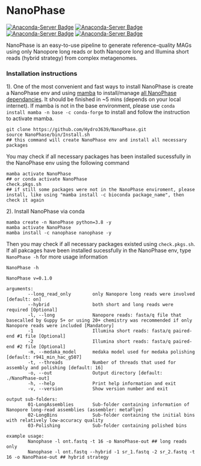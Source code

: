# NanoPhase
[![Anaconda-Server Badge](https://anaconda.org/nanophase/nanophase/badges/platforms.svg)](https://anaconda.org/nanophase/nanophase)
[![Anaconda-Server Badge](https://anaconda.org/nanophase/nanophase/badges/version.svg)](https://anaconda.org/nanophase/nanophase)
[![Anaconda-Server Badge](https://anaconda.org/nanophase/nanophase/badges/downloads.svg)](https://anaconda.org/nanophase/nanophase)
[![Anaconda-Server Badge](https://anaconda.org/nanophase/nanophase/badges/installer/conda.svg)](https://conda.anaconda.org/nanophase)

NanoPhase is an easy-to-use pipeline to generate reference-quality MAGs using only Nanopore long reads or both Nanopore long and Illumina short reads (hybrid strategy) from complex metagenomes.

### Installation instructions
1). One of the most convenient and fast ways to install NanoPhase is create a NanoPhase env and using [mamba](https://github.com/mamba-org/mamba) to install/manage [all NanoPhase dependancies](https://github.com/Hydro3639/NanoPhase/blob/main/dependancy.md). It should be finished in ~5 mins (depends on your local internet).
If mamba is not in the base environment, please use `conda install mamba -n base -c conda-forge` to install and follow the instruction to activate mamba.
```
git clone https://github.com/Hydro3639/NanoPhase.git
source NanoPhase/bin/Install.sh
## this command will create NanoPhase env and install all necessary packages
```
You may check if all necessary packages has been installed sucessfully in the NanoPhase env using the following command
```
mamba activate NanoPhase
## or conda activate NanoPhase
check.pkgs.sh
## if still some packages were not in the NanoPhase enviroment, please install, like using "mamba install -c bioconda package_name", then check it again
```
2). Install NanoPhase via conda
```
mamba create -n NanoPhase python=3.8 -y
mamba activate NanoPhase
mamba install -c nanophase nanophase -y
```
Then you may check if all necessary packages existed using `check.pkgs.sh`.
If all pakcages have been installed sucessfully in the NanoPhase env, type `NanoPhase -h` for more usage information
```
NanoPhase -h

NanoPhase v=0.1.0

arguments:
        --long_read_only        only Nanopore long reads were involved [default: on]
        --hybrid                both short and long reads were required [Optional]
        -l, --long              Nanopore reads: fasta/q file that basecalled by Guppy 5+ or using 20+ chemistry was recommended if only Nanopore reads were included [Mandatory]
        -1                      Illumina short reads: fasta/q paired-end #1 file [Optional]
        -2                      Illumina short reads: fasta/q paired-end #2 file [Optional]
        -m, --medaka_model      medaka model used for medaka polishing [default: r941_min_hac_g507]
        -t, --threads           Number of threads that used for assembly and polishing [default: 16]
        -o, --out               Output directory [default: ./NanoPhase-out]
        -h, --help              Print help information and exit
        -v, --version           Show version number and exit

output sub-folders:
        01-LongAssemblies       Sub-folder containing information of Nanopore long-read assemblies (assembler: metaFlye)
        02-LongBins             Sub-folder containing the initial bins with relatively low-accuracy quality
        03-Polishing            Sub-folder containing polished bins

example usage:
        Nanophase -l ont.fastq -t 16 -o NanoPhase-out ## long reads only
        Nanophase -l ont.fastq --hybrid -1 sr_1.fastq -2 sr_2.fastq -t 16 -o NanoPhase-out ## hybrid strategy
```
